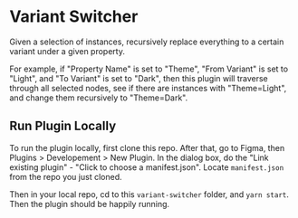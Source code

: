 # Variant Switcher

Given a selection of instances, recursively replace everything to a certain variant under a given property.

For example, if "Property Name" is set to "Theme", "From Variant" is set to "Light", and "To Variant" is set to "Dark", then this plugin will traverse through all selected nodes, see if there are instances with "Theme=Light", and change them recursively to "Theme=Dark".

## Run Plugin Locally

To run the plugin locally, first clone this repo. After that, go to Figma, then Plugins > Developement > New Plugin. In the dialog box, do the "Link existing plugin" - "Click to choose a manifest.json". Locate `manifest.json` from the repo you just cloned.

Then in your local repo, cd to this `variant-switcher` folder, and `yarn start`. Then the plugin should be happily running.
